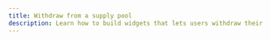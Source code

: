 ```yaml
---
title: Withdraw from a supply pool
description: Learn how to build widgets that lets users withdraw their assets from an Aave supply pool with ghooey and Alpine
---
```

